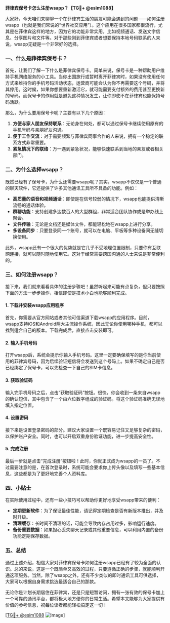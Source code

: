 **菲律宾保号卡怎么注册wsapp？【TG💪+ @esim1088】**

大家好，今天咱们来聊聊一个在菲律宾生活的朋友可能会遇到的问题——如何注册wsapp（也就是我们常说的“世界社交应用”）。这个应用在很多国家都很流行，尤其是在菲律宾这样的地方，因为它的功能非常实用，比如视频通话、发送文字信息、分享图片和文件等。对于那些刚到菲律宾或者想要保持本地号码联系的人来说，wsapp无疑是一个非常好的选择。

### 一、什么是菲律宾保号卡？

首先，让我们了解一下什么是菲律宾保号卡。简单来说，保号卡是一种帮助用户维持手机网络服务的小工具。当你出国旅行或暂时离开菲律宾时，如果没有使用任何方式来维持你的手机号码活动状态，运营商可能会认为你不再需要这个号码，并将其停用。这时候，如果你想要重新激活它，就可能需要支付额外的费用甚至更换新的号码。而保号卡的作用就是避免这种情况发生，让你即使不在菲律宾也能保持号码活跃。

那么，为什么要用保号卡呢？主要有以下几个原因：
1. **方便与家人朋友保持联系**：无论身在何处，都可以通过保号卡继续使用原有的手机号码与亲朋好友沟通。
2. **便于工作交流**：对于需要频繁与菲律宾同事合作的人来说，拥有一个稳定的联系方式非常重要。
3. **紧急情况下的联络**：万一遇到紧急状况，能够快速联系到当地的亲友或者相关部门。

### 二、为什么选择wsapp？

既然已经有了保号卡，为什么还需要wsapp呢？其实，wsapp不仅仅是一个普通的聊天软件，它还提供了许多其他通讯工具所不具备的功能。例如：

- **高质量的语音和视频通话**：即使是在信号较弱的情况下，wsapp也能提供清晰流畅的通话体验。
- **群聊功能**：支持创建多达数百人的大型群组，非常适合团队协作或是举办线上聚会。
- **文件传输**：无论是文档还是媒体文件，都能轻松地在wsapp上进行分享。
- **多设备同步**：只要登录同一个账号，就可以在电脑、平板等多种设备间无缝切换使用。

此外，wsapp还有一个很大的优势就是它几乎不受地理位置限制，只要你有互联网连接，就可以随时随地使用它。这对于经常需要跨国沟通的人士来说是非常便利的。

### 三、如何注册wsapp？

接下来，我们就来看看具体的注册步骤吧！虽然听起来可能有点复杂，但只要按照下面的方法一步步操作，相信即使是技术小白也能够顺利完成。

#### 1. 下载并安装wsapp应用程序

首先，你需要从官方网站或者其他可信渠道下载wsapp的应用程序。目前，wsapp支持iOS和Android两大主流操作系统，因此无论你使用哪种手机，都可以找到适合自己的版本。下载完成后，直接点击安装即可。

#### 2. 输入手机号码

打开wsapp后，系统会提示你输入手机号码。这里一定要确保填写的是你当前使用的菲律宾号码，因为后续验证短信将会发送到这个号码上。如果不确定自己是否已经绑定了保号卡，可以先检查一下自己的SIM卡信息。

#### 3. 获取验证码

输入完手机号码之后，点击“获取验证码”按钮。很快，你会收到一条来自wsapp的确认短信，其中包含了一个由六位数字组成的验证码。将这个验证码准确无误地填入指定位置。

#### 4. 设置密码

接下来是设置登录密码的部分。建议大家设置一个既容易记住又足够复杂的密码，以保护账户安全。同时，也可以开启双重身份验证功能，进一步提高安全性。

#### 5. 完成注册

最后一步就是点击“完成注册”按钮啦！此时，你就正式成为wsapp的一员了。不过需要注意的是，在首次登录时，系统可能会要求你上传头像以及填写一些基本信息，这些都是为了更好地完善个人资料库。

### 四、小贴士

在实际使用过程中，还有一些小技巧可以帮助你更好地享受wsapp带来的便利：

- **定期更新软件**：为了保证最佳性能，请记得定期检查是否有新版本推出，并及时升级。
- **清理缓存**：长时间不清理的话，可能会导致内存占用过多，影响运行速度。
- **备份重要数据**：如果担心丢失聊天记录或其他重要信息，可以利用内置的备份功能定期保存数据。

### 五、总结

通过上述介绍，相信大家对菲律宾保号卡如何注册wsapp已经有了较为全面的认识。总的来说，这是一个既简单又高效的过程，只要遵循正确的步骤，就能顺利开通这项服务。当然，除了wsapp之外，还有不少类似的即时通讯工具可供选择，大家可以根据自身需求挑选最适合自己的那款。

无论你是计划长期居住在菲律宾，还是只是短暂访问，拥有一张有效的保号卡加上一个可靠的通讯平台，都将极大地方便你的日常生活。希望本文能够为大家提供有价值的参考信息，祝每位读者都能轻松搞定这一切！

[[TG💪+ @esim1088](https://t.me/s/esim1088) ![Image](https://i.postimg.cc/4NQfJmqS/Snipaste-2025-05-13-00-14-12.png)]